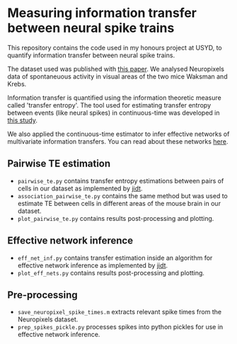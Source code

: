 # Measuring information transfer between neural spike trains

This repository contains the code used in my honours project at USYD, to 
quantify information transfer between neural spike trains.

The dataset used was published with [this paper](https://www.science.org/doi/10.1126/science.aav7893).
We analysed Neuropixels data of spontaneuous activity in visual areas of the
two mice Waksman and Krebs.

Information transfer is quantified using the information theoretic measure
called 'transfer entropy'. The tool used for estimating transfer entropy
between events (like neural spikes) in continuous-time was developed in 
[this study](https://journals.plos.org/ploscompbiol/article?id=10.1371/journal.pcbi.1008054).

We also applied the continuous-time estimator to infer effective networks of 
multivariate information transfers. You can read about these networks
[here](https://pubmed.ncbi.nlm.nih.gov/31410382/).

## Pairwise TE estimation

- `pairwise_te.py` contains transfer entropy estimations between pairs of cells in
our dataset as implemented by [jidt](https://github.com/jlizier/jidt/blob/master/demos/python/SpikingTE/SpikeTrainTETesting.py).
- `association_pairwise_te.py` contains the same method but was used to estimate TE between cells in different areas of the mouse brain in our dataset.
- `plot_pairwise_te.py` contains results post-processing and plotting.

## Effective network inference

- `eff_net_inf.py` contains transfer estimation inside an algorithm for effective
network inference as implemented by [jidt](https://github.com/jlizier/jidt/blob/master/demos/python/EffectiveNetworkInference/spiking/net_inf.py).
- `plot_eff_nets.py` contains results post-processing and plotting.

## Pre-processing

- `save_neuropixel_spike_times.m` extracts relevant spike times from the Neuropixels dataset.
- `prep_spikes_pickle.py` processes spikes into python pickles for use in effective network inference.